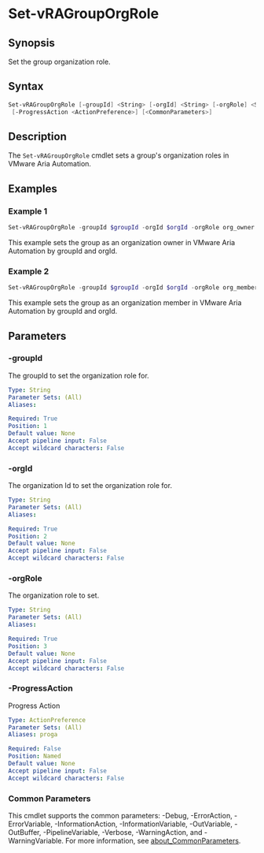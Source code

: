 # Set-vRAGroupOrgRole

## Synopsis

Set the group organization role.

## Syntax

```powershell
Set-vRAGroupOrgRole [-groupId] <String> [-orgId] <String> [-orgRole] <String>
 [-ProgressAction <ActionPreference>] [<CommonParameters>]
```

## Description

The `Set-vRAGroupOrgRole` cmdlet sets a group's organization roles in VMware Aria Automation.

## Examples

### Example 1

```powershell
Set-vRAGroupOrgRole -groupId $groupId -orgId $orgId -orgRole org_owner
```

This example sets the group as an organization owner in VMware Aria Automation by groupId and orgId.

### Example 2

```powershell
Set-vRAGroupOrgRole -groupId $groupId -orgId $orgId -orgRole org_member
```

This example sets the group as an organization member in VMware Aria Automation by groupId and orgId.

## Parameters

### -groupId

The groupId to set the organization role for.

```yaml
Type: String
Parameter Sets: (All)
Aliases:

Required: True
Position: 1
Default value: None
Accept pipeline input: False
Accept wildcard characters: False
```

### -orgId

The organization Id to set the organization role for.

```yaml
Type: String
Parameter Sets: (All)
Aliases:

Required: True
Position: 2
Default value: None
Accept pipeline input: False
Accept wildcard characters: False
```

### -orgRole

The organization role to set.

```yaml
Type: String
Parameter Sets: (All)
Aliases:

Required: True
Position: 3
Default value: None
Accept pipeline input: False
Accept wildcard characters: False
```

### -ProgressAction

Progress Action

```yaml
Type: ActionPreference
Parameter Sets: (All)
Aliases: proga

Required: False
Position: Named
Default value: None
Accept pipeline input: False
Accept wildcard characters: False
```

### Common Parameters

This cmdlet supports the common parameters: -Debug, -ErrorAction, -ErrorVariable, -InformationAction, -InformationVariable, -OutVariable, -OutBuffer, -PipelineVariable, -Verbose, -WarningAction, and -WarningVariable. For more information, see [about_CommonParameters](http://go.microsoft.com/fwlink/?LinkID=113216).
